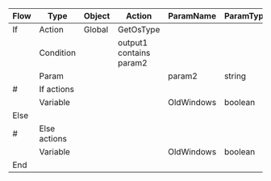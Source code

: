 | Flow | Type         | Object | Action                  | ParamName  | ParamType | ParamValue |
| ---- | ------------ | ------ | ----------------------- | ---------- | --------- | ---------- |
| If   | Action       | Global | GetOsType               |            |           |            |
|      | Condition    |        | output1 contains param2 |            |           |            |
|      | Param        |        |                         | param2     | string    | Windows 7  |
| #    | If actions   |        |                         |            |           |            |
|      | Variable     |        |                         | OldWindows | boolean   | true       |
| Else |              |        |                         |            |           |            |
| #    | Else actions |        |                         |            |           |            |
|      | Variable     |        |                         | OldWindows | boolean   | false      |
| End  |              |        |                         |            |           |            |